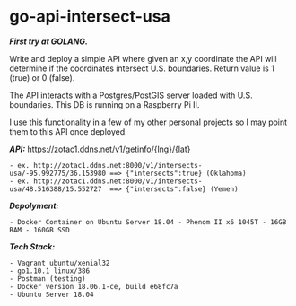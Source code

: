 # go-api-intersect-usa

_**First try at GOLANG.**_

Write and deploy a simple API where given an x,y coordinate the API will determine if the coordinates intersect U.S. boundaries.  Return value is 1 (true) or 0 (false).

The API interacts with a Postgres/PostGIS server loaded with U.S. boundaries.  This DB is running on a Raspberry Pi II.

I use this functionality in a few of my other personal projects so  I may point them to this API once deployed.

_**API:**_ https://zotac1.ddns.net/v1/getinfo/{lng}/{lat}

    - ex. http://zotac1.ddns.net:8000/v1/intersects-usa/-95.992775/36.153980 ==> {"intersects":true} (Oklahoma)
    - ex. http://zotac1.ddns.net:8000/v1/intersects-usa/48.516388/15.552727  ==> {"intersects":false} (Yemen)

_**Depolyment:**_ 

	- Docker Container on Ubuntu Server 18.04 - Phenom II x6 1045T - 16GB RAM - 160GB SSD

_**Tech Stack:**_

    - Vagrant ubuntu/xenial32
	- go1.10.1 linux/386
    - Postman (testing)
	- Docker version 18.06.1-ce, build e68fc7a
	- Ubuntu Server 18.04
